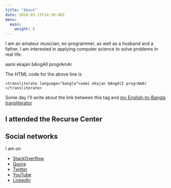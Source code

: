 ```yaml
---
title: "About"
date: 2018-03-13T14:39:40Z
menu:
  main:
    weight: 6
---
```


I am an amateur musician, ex-programmer, as well as a husband and a father.
I am interested in applying computer science to solve problems in real life.

<transliterate language="bangla">aami ekajan bAngAlI progrAmAr
</transliterate>

The HTML code for the above line is

```
<transliterate language="bangla">aami ekajan bAngAlI progrAmAr
</transliterate>
```

Some day I'll write about the link between this tag and [my English-to-Bangla transliterator](http://debamitro.github.io/generate-bangla-utf8-cljs-demo/)

<h2>I attended the Recurse Center</h2>
<script async defer src="https://www.recurse-scout.com/loader.js?t=8869b8fec4c9e0b04bd6c32d01776c91"></script>

<h2>Social networks</h2>
I am on

* <a href="https://stackoverflow.com/users/887332/debamitro" target="_blank">StackOverflow</a>
* <a href="https://www.quora.com/profile/Debamitro-Chakraborti" target="_blank">Quora</a>
* <a href="https://twitter.com/debamitro" target="_blank">Twitter</a>
* <a href="https://www.youtube.com/@Programmingisdead" target="_blank">YouTube</a>
* <a href="https://www.linkedin.com/in/debamitro" target="_blank">LinkedIn</a>
